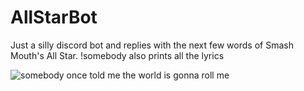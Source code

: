 # AllStarBot

Just a silly discord bot and replies with the next few words of Smash Mouth's All Star.
!somebody also prints all the lyrics

![somebody once told me the world is gonna roll me](https://i.imgur.com/QMpt4cW.png)
